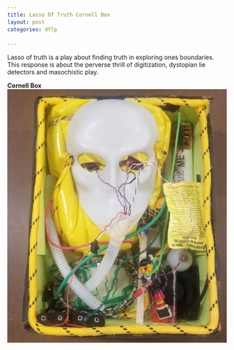 ```yaml
---
title: Lasso Of Truth Cornell Box
layout: post
categories: dflp

---
```


Lasso of truth is a play about finding truth in exploring ones boundaries. This response is about the perverse thrill of digitization, dystopian lie detectors and masochistic play.

**Cornell Box**</br>
![](/blog/assets/dflp/lasso.jpg)
